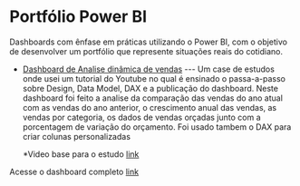 # Portfólio Power BI 

Dashboards com ênfase em práticas utilizando o Power BI, com o objetivo de desenvolver um portfólio que represente situações reais do cotidiano.

- [Dashboard de Analise dinâmica de vendas](https://github.com/ThiagoAoki88/Power-BI/tree/main/Analysis%20Dashboard%20Comparative)
  --- Um case de estudos onde usei um tutorial do Youtube no qual é ensinado o passa-a-passo sobre Design, Data Model, DAX e a publicação do dashboard.
  Neste dashboard foi feito a analise da comparação das vendas do ano atual com as vendas do ano anterior, o crescimento anual das vendas, as vendas por categoria, os dados de vendas 
  orçadas junto com a porcentagem de variação do orçamento. Foi usado tambem o DAX para criar colunas personalizadas

  *Video base para o estudo [link](https://www.youtube.com/watch?v=X7DsnK5bD-0&t=451s)


Acesse o dashboard completo [link](https://app.powerbi.com/view?r=eyJrIjoiNDdlZTBlNjYtMjcyZS00ZTA4LTlkZTEtYWEwMmIxNzRkZTE5IiwidCI6ImNlNDMwZWIwLWRmZDAtNDc4NC04MGM3LWQwYjY3NTVjOThlMiJ9)
